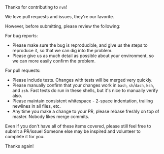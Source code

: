 Thanks for contributing to `nvm`!

We love pull requests and issues, they're our favorite.

However, before submitting, please review the following:

For bug reports:

- Please make sure the bug is reproducible, and give us the steps to reproduce it, so that we can dig into the problem.
- Please give us as much detail as possible about your environment, so we can more easily confirm the problem.

For pull requests:

- Please include tests. Changes with tests will be merged very quickly.
- Please manually confirm that your changes work in `bash`, `sh`/`dash`, `ksh`, and `zsh`. Fast tests do run in these shells, but it's nice to manually verify also.
- Please maintain consistent whitespace - 2-space indentation, trailing newlines in all files, etc.
- Any time you make a change to your PR, please rebase freshly on top of master. Nobody likes merge commits.

Even if you don't have all of these items covered, please still feel free to submit a PR/issue! Someone else may be inspired and volunteer to complete it for you.

Thanks again!
